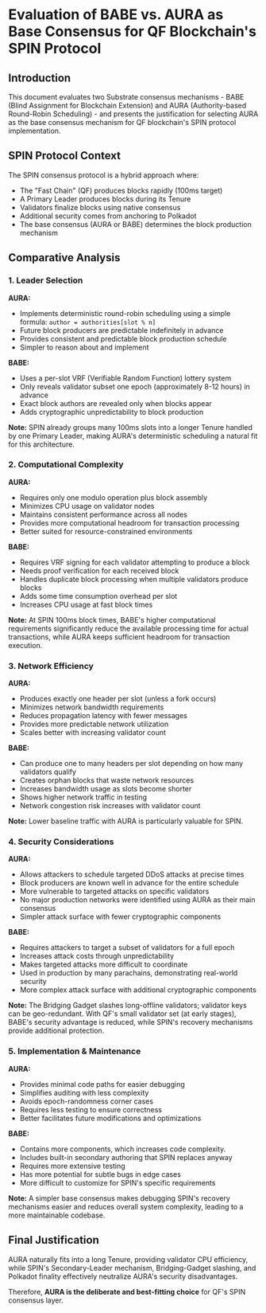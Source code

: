 # Evaluation of BABE vs. AURA as Base Consensus for QF Blockchain's SPIN Protocol

## Introduction

This document evaluates two Substrate consensus mechanisms - BABE (Blind Assignment for Blockchain Extension) and AURA (Authority-based Round-Robin Scheduling) - and presents the justification for selecting AURA as the base consensus mechanism for QF blockchain's SPIN protocol implementation.

## SPIN Protocol Context

The SPIN consensus protocol is a hybrid approach where:
- The "Fast Chain" (QF) produces blocks rapidly (100ms target)
- A Primary Leader produces blocks during its Tenure
- Validators finalize blocks using native consensus
- Additional security comes from anchoring to Polkadot
- The base consensus (AURA or BABE) determines the block production mechanism

## Comparative Analysis

### 1. Leader Selection

**AURA:**
- Implements deterministic round-robin scheduling using a simple formula: `author = authorities[slot % n]`
- Future block producers are predictable indefinitely in advance
- Provides consistent and predictable block production schedule
- Simpler to reason about and implement

**BABE:**
- Uses a per-slot VRF (Verifiable Random Function) lottery system
- Only reveals validator subset one epoch (approximately 8-12 hours) in advance
- Exact block authors are revealed only when blocks appear
- Adds cryptographic unpredictability to block production

**Note:** SPIN already groups many 100ms slots into a longer Tenure handled by one Primary Leader, making AURA's deterministic scheduling a natural fit for this architecture.

### 2. Computational Complexity

**AURA:**
- Requires only one modulo operation plus block assembly
- Minimizes CPU usage on validator nodes
- Maintains consistent performance across all nodes
- Provides more computational headroom for transaction processing
- Better suited for resource-constrained environments

**BABE:**
- Requires VRF signing for each validator attempting to produce a block
- Needs proof verification for each received block
- Handles duplicate block processing when multiple validators produce blocks
- Adds some time consumption overhead per slot
- Increases CPU usage at fast block times

**Note:** At SPIN 100ms block times, BABE's higher computational requirements significantly reduce the available processing time for actual transactions, while AURA keeps sufficient headroom for transaction execution.

### 3. Network Efficiency

**AURA:**
- Produces exactly one header per slot (unless a fork occurs)
- Minimizes network bandwidth requirements
- Reduces propagation latency with fewer messages
- Provides more predictable network utilization
- Scales better with increasing validator count

**BABE:**
- Can produce one to many headers per slot depending on how many validators qualify
- Creates orphan blocks that waste network resources
- Increases bandwidth usage as slots become shorter
- Shows higher network traffic in testing
- Network congestion risk increases with validator count

**Note:** Lower baseline traffic with AURA is particularly valuable for SPIN.

### 4. Security Considerations

**AURA:**
- Allows attackers to schedule targeted DDoS attacks at precise times
- Block producers are known well in advance for the entire schedule
- More vulnerable to targeted attacks on specific validators
- No major production networks were identified using AURA as their main consensus
- Simpler attack surface with fewer cryptographic components

**BABE:**
- Requires attackers to target a subset of validators for a full epoch
- Increases attack costs through unpredictability
- Makes targeted attacks more difficult to coordinate
- Used in production by many parachains, demonstrating real-world security
- More complex attack surface with additional cryptographic components

**Note:** The Bridging Gadget slashes long-offline validators; validator keys can be geo-redundant. With QF's small validator set (at early stages), BABE's security advantage is reduced, while SPIN's recovery mechanisms provide additional protection.

### 5. Implementation & Maintenance

**AURA:**
- Provides minimal code paths for easier debugging
- Simplifies auditing with less complexity
- Avoids epoch-randomness corner cases
- Requires less testing to ensure correctness
- Better facilitates future modifications and optimizations

**BABE:**
- Contains more components, which increases code complexity.
- Includes built-in secondary authoring that SPIN replaces anyway
- Requires more extensive testing
- Has more potential for subtle bugs in edge cases
- More difficult to customize for SPIN's specific requirements

**Note:** A simpler base consensus makes debugging SPIN's recovery mechanisms easier and reduces overall system complexity, leading to a more maintainable codebase.

## Final Justification

AURA naturally fits into a long Tenure, providing validator CPU efficiency, while SPIN's Secondary-Leader mechanism, Bridging-Gadget slashing, and Polkadot finality effectively neutralize AURA's security disadvantages.

Therefore, **AURA is the deliberate and best-fitting choice** for QF's SPIN consensus layer.